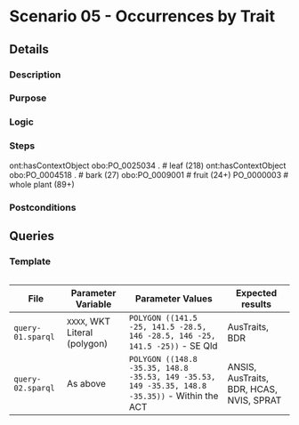 # Scenario 05 - Occurrences by Trait

## Details

### Description

### Purpose

### Logic

### Steps

ont:hasContextObject obo:PO_0025034 .  # leaf (218)
ont:hasContextObject obo:PO_0004518 .  # bark (27)
obo:PO_0009001  # fruit (24+)
PO_0000003  # whole plant (89+)

### Postconditions

## Queries

### Template

```

```

| **File**          | **Parameter Variable**        | **Parameter Values**                                                                            | **Expected results**                     |
|-------------------|-------------------------------|-------------------------------------------------------------------------------------------------|------------------------------------------|
| `query-01.sparql` | `XXXX`, WKT Literal (polygon) | `POLYGON ((141.5 -25, 141.5 -28.5, 146 -28.5, 146 -25, 141.5 -25))` - SE Qld                    | AusTraits, BDR                           |
| `query-02.sparql` | As above                      | `POLYGON ((148.8 -35.35, 148.8 -35.53, 149 -35.53, 149 -35.35, 148.8 -35.35))` - Within the ACT | ANSIS, AusTraits, BDR, HCAS, NVIS, SPRAT |

